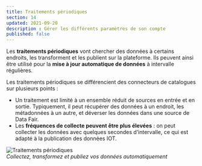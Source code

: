 ```yaml
---
title: Traitements périodiques
section: 14
updated: 2021-09-20
description : Gérer les différents paramètres de son compte
published: false
---
```


Les **traitements périodiques** vont chercher des données à certains endroits, les transforment et les publient sur la plateforme.
Ils peuvent ainsi être utilisé pour la **mise à jour automatique de données** à intervalle régulières.

Les traitements périodiques se différencient des connecteurs de catalogues sur plusieurs points :

* Un traitement est limité à un ensemble réduit de sources en entrée et en sortie. Typiquement, il peut récupérer des données à un endroit, les métadonnées à un autre, et déverser les données dans une source de Data Fair.
* Les **fréquences de collecte peuvent être plus élevées** : on peut collecter les données avec quelques secondes d’intervalle, ce qui est adapté à la publication des données IOT.

![Traitements périodiques](./images/user-guide/processings.jpg)  
*Collectez, transformez et publiez vos données automatiquement*
